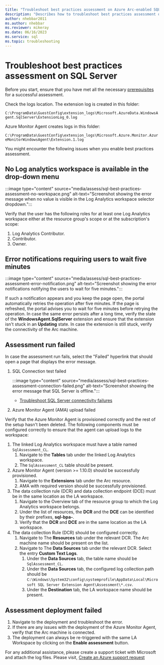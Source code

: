 ```yaml
---
title: "Troubleshoot best practices assessment on Azure Arc-enabled SQL Server."
description: "Describes how to troubleshoot best practices assessment on Azure Arc-enabled SQL Server."
author: nhebbar2011
ms.author: nhebbar
ms.reviewer: mikeray
ms.date: 06/16/2023
ms.service: sql
ms.topic: troubleshooting
---
```


# Troubleshoot best practices assessment on SQL Server

Before you start, ensure that you have met all the necessary [prerequisites](assess.md#prerequisites) for a successful assessment.

Check the logs location. The extension log is created in this folder:

`C:\ProgramData\GuestConfig\extension_logs\Microsoft.AzureData.WindowsAgent.SqlServer\ExtensionLog_0.log`

Azure Monitor Agent creates logs in this folder:

`C:\ProgramData\GuestConfig\extension_logs\Microsoft.Azure.Monitor.AzureMonitorWindowsAgent\Extension.1.log`

You might encounter the following issues when you enable best practices assessment.

## No Log analytics workspace is available in the drop-down menu

:::image type="content" source="media/assess/sql-best-practices-assessment-no-workspace.png" alt-text="Screenshot showing the error message when no value is visible in the Log Analytics workspace selector dropdown.":::

Verify that the user has the following roles for at least one Log Analytics workspace either at the resource group's scope or at the subscription's scope:

1. Log Analytics Contributor.
2. Contributor.
3. Owner.

## Error notifications requiring users to wait five minutes

:::image type="content" source="media/assess/sql-best-practices-assessment-error-notification.png" alt-text="Screenshot showing the error notifications notifying the users to wait for five minutes.":::

If such a notification appears and you keep the page open, the portal automatically retries the operation after five minutes. If the page is refreshed, the portal advises you to wait for five minutes before retrying the operation. In case the same error persists after a long time, verify the state of the **WindowsAgent.SqlServer** extension and ensure that the extension isn't stuck in an **Updating** state. In case the extension is still stuck, verify the connectivity of the Arc machine.

## Assessment run failed

In case the assessment run fails, select the "Failed" hyperlink that should open a page that displays the error message.

1. SQL Connection test failed

    :::image type="content" source="media/assess/sql-best-practices-assessment-connection-failed.png" alt-text="Screenshot showing the error message that SQL Server is offline.":::

    - [Troubleshoot SQL Server connectivity failures](/troubleshoot/sql/database-engine/connect/resolve-connectivity-errors-overview)

2. Azure Monitor Agent (AMA) upload failed

  Verify that the Azure Monitor Agent is provisioned correctly and the rest of the setup hasn't been deleted. The following components must be configured correctly to ensure that the agent can upload logs to the workspace:

  1. The linked Log Analytics workspace must have a table named `SqlAssessment_CL`.
     1. Navigate to the **Tables** tab under the linked Log Analytics workspace.
     2. The `SqlAssessment_CL` table should be present.
  1. Azure Monitor Agent (version >= 1.10.0) should be successfully provisioned.
     1. Navigate to the **Extensions** tab under the Arc resource.
     2. AMA with required version should be successfully provisioned.
  1. The data collection rule (DCR) and data collection endpoint (DCE) must be in the same location as the LA workspace.
     1. Navigate to the Overview tab of the resource group to which the Log Analytics workspace belongs.
     2. Under the list of resources, the **DCR** and the **DCE** can be identified by their prefixes, **sql-bpa-**.
     3. Verify that the **DCR** and **DCE** are in the same location as the LA workspace.
  1. The data collection Rule (DCR) should be configured correctly.
     1. Navigate to The **Resources** tab under the relevant DCR. The Arc machine name should be present on the list.
     1. Navigate to The **Data Sources** tab under the relevant DCR. Select the entry **Custom Text Logs**.
        1. Under the **Data Sources** tab, the table name should be `SqlAssessment_CL`.
        2. Under the **Data Sources** tab, the configured log collection path should be `C:\Windows\System32\config\systemprofile\AppData\Local\Microsoft SQL Server Extension Agent\Assessment\*.csv`.
        3. Under the **Destination** tab, the LA workspace name should be present.

## Assessment deployment failed

1. Navigate to the deployment and troubleshoot the error.
2. If there are any issues with the deployment of the Azure Monitor Agent, verify that the Arc machine is connected.
3. The deployment can always be re-triggered with the same LA Workspace by clicking on the **Enable assessment** button.

For any additional assistance, please create a support ticket with Microsoft and attach the log files.  Please visit,  [Create an Azure support request](/azure/azure-portal/supportability/how-to-create-azure-support-request)
